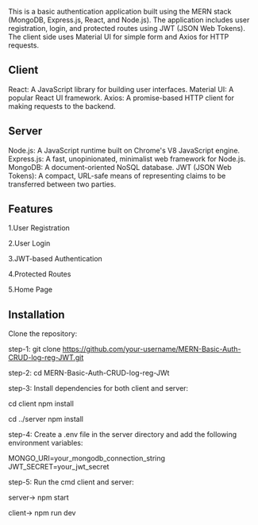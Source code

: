 This is a basic authentication application built using the MERN stack (MongoDB, Express.js, React, and Node.js).
The application includes user registration, login, and protected routes using JWT (JSON Web Tokens). 
The client side uses Material UI for simple form and Axios for HTTP requests.

Client
----------------------------------------------------------------------
React: A JavaScript library for building user interfaces.
Material UI: A popular React UI framework.
Axios: A promise-based HTTP client for making requests to the backend.

Server
----------------------------------------------------------------------
Node.js: A JavaScript runtime built on Chrome's V8 JavaScript engine.
Express.js: A fast, unopinionated, minimalist web framework for Node.js.
MongoDB: A document-oriented NoSQL database.
JWT (JSON Web Tokens): A compact, URL-safe means of representing claims to be transferred between two parties.

Features
----------------------------------------------------------------------
1.User Registration

2.User Login

3.JWT-based Authentication

4.Protected Routes

5.Home Page


Installation
-----------------------------------------------------------------------
Clone the repository:

step-1: git clone https://github.com/your-username/MERN-Basic-Auth-CRUD-log-reg-JWT.git 

step-2: cd MERN-Basic-Auth-CRUD-log-reg-JWt

step-3: Install dependencies for both client and server:

 cd client
 npm install
 
 cd ../server
 npm install

step-4: Create a .env file in the server directory and add the following environment variables:

MONGO_URI=your_mongodb_connection_string
JWT_SECRET=your_jwt_secret

step-5: Run the cmd client and server:

server-> npm start

client-> npm run dev



